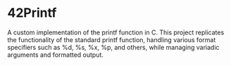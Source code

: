 # 42Printf
A custom implementation of the printf function in C. This project replicates the functionality of the standard printf function, handling various format specifiers such as %d, %s, %x, %p, and others, while managing variadic arguments and formatted output.
